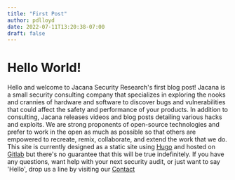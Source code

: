 ```yaml
---
title: "First Post"
author: pdlloyd
date: 2022-07-11T13:20:38-07:00
draft: false
---
```


# Hello World!
Hello and welcome to Jacana Security Research's first blog post! Jacana is a small security consulting company that specializes in exploring the nooks and crannies of hardware and software to discover bugs and vulnerabilities that could affect the safety and performance of your products. In addition to consulting, Jacana releases videos and blog posts detailing various hacks and exploits. We are strong proponents of open-source technologies and prefer to work in the open as much as possible so that others are empowered to recreate, remix, collaborate, and extend the work that we do. This site is currently designed as a static site using [Hugo](https://gohugo.io) and hosted on [Gitlab](https://gitlab.com/jacana-security-research/jacana.io) but there's no guarantee that this will be true indefinitely. If you have any questions, want help with your next security audit, or just want to say 'Hello', drop us a line by visiting our [Contact]()
